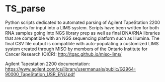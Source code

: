 # TS_parse
Python scripts dedicated to automated parsing of Agilent TapeStation 2200 run reports for input into a LIMS system. Scripts 
have been written for both RNA samples going into NGS library prep as well as final DNA/RNA libraries that are compatible with an NGS 
sequencing platform such as Illumina. The final CSV file output is compatible with auto-populating a customized LIMS system created through MISO by members of the Ontario Institute for Cancer Research (OICR): http://tgac.github.io/miso-lims/

Agilent Tapestation 2200 documentation: https://www.agilent.com/cs/library/usermanuals/public/G2964-90000_TapeStation_USR_ENU.pdf
